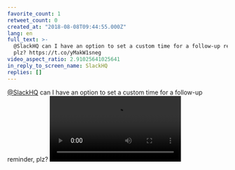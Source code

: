 ```yaml
---
favorite_count: 1
retweet_count: 0
created_at: "2018-08-08T09:44:55.000Z"
lang: en
full_text: >-
  @SlackHQ can I have an option to set a custom time for a follow-up reminder,
  plz? https://t.co/yMakW1sneg
video_aspect_ratio: 2.91025641025641
in_reply_to_screen_name: SlackHQ
replies: []
---
```


[@SlackHQ](https://twitter.com/SlackHQ) can I have an option to set a custom
time for a follow-up reminder, plz?
![Embedded Video](https://twitter-media-coderbyheart.s3.eu-north-1.amazonaws.com/1027128512333983744-yNlrbISlE_6cyWwf.mp4)
